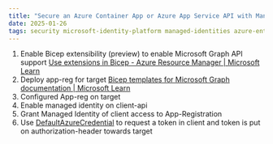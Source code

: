 ```yaml
---
title: "Secure an Azure Container App or Azure App Service API with Managed Identity"
date: 2025-01-26
tags: security microsoft-identity-platform managed-identities azure-entra-id
---
```


1. Enable Bicep extensibility (preview) to enable Microsoft Graph API support [Use extensions in Bicep - Azure Resource Manager | Microsoft Learn](https://learn.microsoft.com/en-us/azure/azure-resource-manager/bicep/bicep-extension)
2. Deploy app-reg for target [Bicep templates for Microsoft Graph documentation | Microsoft Learn](https://learn.microsoft.com/en-us/graph/templates/)
3. Configured App-reg on target
4. Enable managed identity on client-api
5. Grant Managed Identity of client access to App-Registration
6. Use [DefaultAzureCredential](https://learn.microsoft.com/en-us/dotnet/api/azure.identity.defaultazurecredentialEnvironment) to request a token in client and token is put on authorization-header towards target